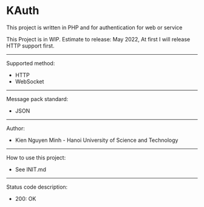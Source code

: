 # KAuth
 
This project is written in PHP and for authentication for web or service

This Project is in WIP. Estimate to release: May 2022, At first I will release HTTP support first.

-------------
Supported method:
+ HTTP
+ WebSocket
-------------
Message pack standard:
+ JSON
-------------
Author:
+ Kien Nguyen Minh - Hanoi University of Science and Technology
-------------
How to use this project:
+ See INIT.md
-------------
Status code description:
+ 200: OK